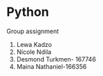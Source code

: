# Python
Group assignment

1. Lewa Kadzo 
2. Nicole Ndila
3. Desmond Turkmen- 167746
4. Maina Nathaniel-166356

